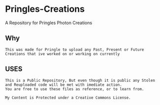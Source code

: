 # Pringles-Creations
 A Repository for Pringles Photon Creations

## Why
    This was made for Pringle to upload any Past, Present or Future Creations that ive worked on or working on currently

## USES

    This is a Public Repository, But even though it is public any Stolen and Reuploaded code will be met with imediate action.
    You are free to use these files as reference, or to learn from.

    My Content is Protected under a Creative Commons License.
